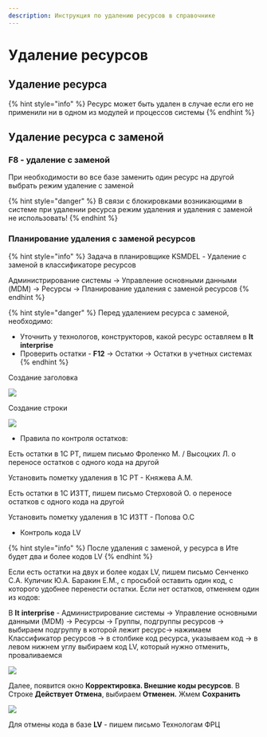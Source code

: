 ```yaml
---
description: Инструкция по удалению ресурсов в справочнике
---
```


# Удаление ресурсов

## Удаление ресурса

{% hint style="info" %}
Ресурс может быть удален в случае если его не применили ни в одном из модулей и процессов системы
{% endhint %}

## Удаление ресурса с заменой

### **F8** - удаление с заменой

При необходимости во все базе заменить один ресурс на другой выбрать режим удаление с заменой

{% hint style="danger" %}
В связи с блокировками возникающими в системе при удалении ресурса режим удаления и удаления с заменой не использовать!
{% endhint %}

### **Планирование удаления с заменой ресурсо**в

{% hint style="info" %}
Задача в планировщике KSMDEL - Удаление с заменой в классификаторе ресурсов

Администрирование системы → Управление основными данными (MDM) → Ресурсы → Планирование удаления с заменой ресурсов
{% endhint %}

{% hint style="danger" %}
Перед удалением ресурса с заменой, необходимо:

* Уточнить у технологов, конструкторов, какой ресурс оставляем в **It** **interprise**
* Проверить остатки - **F12** -> Остатки -> Остатки в учетных системах
{% endhint %}

Создание заголовка

![](<../../../.gitbook/assets/image (963).png>)

Создание строки

![](<../../../.gitbook/assets/image (163).png>)

* Правила по контроля остатков:

Есть остатки в 1С РТ, пишем письмо Фроленко М. / Высоцких Л. о переносе остатков с одного кода на другой

Установить пометку удаления в 1С РТ - Княжева А.М.

Есть остатки в 1С ИЗТТ, пишем письмо Стерховой О. о переносе остатков с одного кода на другой

Установить пометку удаления в 1С ИЗТТ - Попова О.С



* Контроль кода LV

{% hint style="info" %}
После удаления с заменой, у ресурса в Ите будет два и более кодов LV
{% endhint %}

Если есть остатки на двух и более кодах LV, пишем письмо Сенченко С.А. Куличик Ю.А. Баракин Е.М., с просьбой оставить один код, с которого удобнее перенести остатки. Если нет остатков, отменяем один из кодов:

В **It** **interprise** - Администрирование системы → Управление основными данными (MDM) → Ресурсы → Группы, подгруппы ресурсов → выбираем подгруппу в которой лежит ресурс→ нажимаем Классификатор ресурсов → в столбике код ресурса, указываем код → в левом нижнем углу выбираем код LV, который нужно отменить, проваливаемся

![](<../../../.gitbook/assets/image (355).png>)

Далее, появится окно **Корректировка. Внешние коды ресурсов**. В Строке **Действует Отмена**, выбираем **Отменен.** Жмем **Сохранить**

![](<../../../.gitbook/assets/image (667).png>)

Для отмены кода в базе **LV** - пишем письмо Технологам ФРЦ
